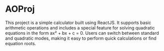 # AOProj
This project is a simple calculator built using ReactJS. It supports basic arithmetic operations and includes a special feature for solving quadratic equations in the form ax² + bx + c = 0. Users can switch between standard and quadratic modes, making it easy to perform quick calculations or find equation roots.
